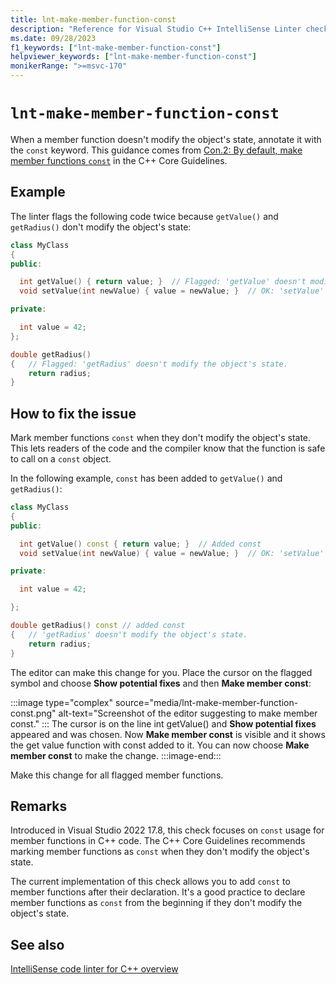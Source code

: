 ```yaml
---
title: lnt-make-member-function-const
description: "Reference for Visual Studio C++ IntelliSense Linter check lnt-make-member-function-const."
ms.date: 09/28/2023
f1_keywords: ["lnt-make-member-function-const"]
helpviewer_keywords: ["lnt-make-member-function-const"]
monikerRange: ">=msvc-170"
---
```

# `lnt-make-member-function-const`

When a member function doesn't modify the object's state, annotate it with the `const` keyword. This guidance comes from [Con.2: By default, make member functions `const`](https://isocpp.github.io/CppCoreGuidelines/CppCoreGuidelines#con2-by-default-make-member-functions-const) in the C++ Core Guidelines.

## Example

The linter flags the following code twice because `getValue()` and `getRadius()` don't modify the object's state:

```cpp
class MyClass
{ 
public: 

  int getValue() { return value; }  // Flagged: 'getValue' doesn't modify the object's state. 
  void setValue(int newValue) { value = newValue; }  // OK: 'setValue' modifies the object's state.   

private: 

  int value = 42; 
}; 

double getRadius()
{   // Flagged: 'getRadius' doesn't modify the object's state. 
    return radius; 
} 
```

## How to fix the issue

Mark member functions `const` when they don't modify the object's state. This lets readers of the code and the compiler know that the function is safe to call on a `const` object.

In the following example, `const` has been added to `getValue()` and `getRadius()`:

```cpp
class MyClass
{ 
public: 

  int getValue() const { return value; }  // Added const 
  void setValue(int newValue) { value = newValue; }  // OK: 'setValue' modifies the object's state.   

private: 

  int value = 42; 

}; 

double getRadius() const // added const
{   // 'getRadius' doesn't modify the object's state. 
    return radius; 
}  
```

The editor can make this change for you. Place the cursor on the flagged symbol and choose **Show potential fixes** and then **Make member const**:

:::image type="complex" source="media/lnt-make-member-function-const.png" alt-text="Screenshot of the editor suggesting to make member const." :::
The cursor is on the line int getValue() and **Show potential fixes** appeared and was chosen. Now **Make member const** is visible and it shows the get value function with const added to it. You can now choose **Make member const** to make the change.
:::image-end:::

Make this change for all flagged member functions.

## Remarks

Introduced in Visual Studio 2022 17.8, this check focuses on `const` usage for member functions in C++ code. The C++ Core Guidelines recommends marking member functions as `const` when they don't modify the object's state.

The current implementation of this check allows you to add `const` to member functions after their declaration. It's a good practice to declare member functions as `const` from the beginning if they don't modify the object's state.

## See also

[IntelliSense code linter for C++ overview](cpp-linter-overview.md)
